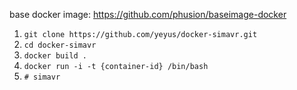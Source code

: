 base docker image: https://github.com/phusion/baseimage-docker

1. ```git clone https://github.com/yeyus/docker-simavr.git```
2. ```cd docker-simavr```
3. ```docker build .```
4. ```docker run -i -t {container-id} /bin/bash```
5. ```# simavr```